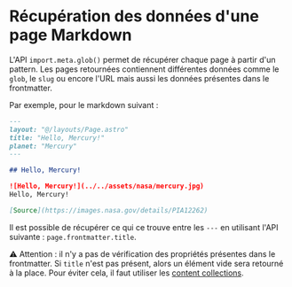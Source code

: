 # Récupération des données d'une page Markdown

L'API `import.meta.glob()` permet de récupérer chaque page à partir d'un pattern. Les pages retournées contiennent différentes données comme le `glob`, le `slug` ou encore l'URL mais aussi les données présentes dans le frontmatter.

Par exemple, pour le markdown suivant :

```markdown
---
layout: "@/layouts/Page.astro"
title: "Hello, Mercury!"
planet: "Mercury"
---

## Hello, Mercury!

![Hello, Mercury!](../../assets/nasa/mercury.jpg)
Hello, Mercury!

[Source](https://images.nasa.gov/details/PIA12262)
```

Il est possible de récupérer ce qui ce trouve entre les `---` en utilisant l'API suivante : `page.frontmatter.title`.

⚠️ Attention : il n'y a pas de vérification des propriétés présentes dans le frontmatter. Si `title` n'est pas présent, alors un élément vide sera retourné à la place. Pour éviter cela, il faut utiliser les [content collections](https://docs.astro.build/en/guides/content-collections/).

